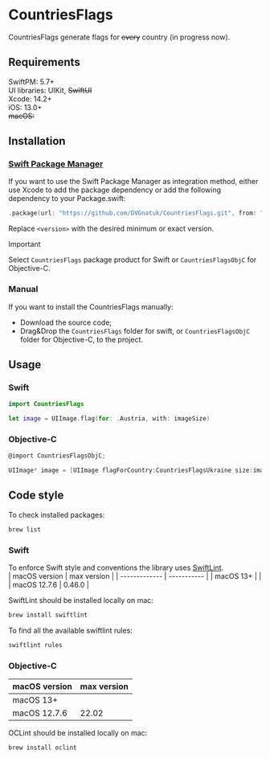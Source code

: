 # CountriesFlags

CountriesFlags generate flags for ~~every~~ country (in progress now).

## Requirements

SwiftPM: 5.7+  
UI libraries: UIKit, ~~SwiftUI~~  
Xcode: 14.2+  
iOS: 13.0+  
~~macOS:~~  

## Installation

### [Swift Package Manager](https://swift.org/package-manager/)

If you want to use the Swift Package Manager as integration method, either use Xcode to add the package dependency or add the following dependency to your Package.swift:

```swift
.package(url: "https://github.com/DVGnatuk/CountriesFlags.git", from: "<version>"),
```

Replace `<version>` with the desired minimum or exact version.

> [!IMPORTANT]
> Select `CountriesFlags` package product for Swift or `CountriesFlagsObjC` for Objective-C.

### Manual

If you want to install the CountriesFlags manually:

* Download the source code;
* Drag&Drop the `CountriesFlags` folder for swift, or `CountriesFlagsObjC` folder for Objective-C, to the project.

## Usage

### Swift

```swift
import CountriesFlags

let image = UIImage.flag(for: .Austria, with: imageSize)
```

### Objective-C

```objectivec
@import CountriesFlagsObjC;

UIImage* image = [UIImage flagForCountry:CountriesFlagsUkraine size:imageSize)]
```

## Code style

To check installed packages:

```bash
brew list
```

### Swift

To enforce Swift style and conventions the library uses [SwiftLint](https://github.com/realm/SwiftLint).  
| macOS version | max version |
| ------------- | ----------- |
| macOS 13+     |             |
| macOS 12.7.6  | 0.46.0      |

SwiftLint should be installed locally on mac:

```bash
brew install swiftlint
```
To find all the available swiftlint rules:

```bash
swiftlint rules
```

### Objective-C

| macOS version | max version |
| ------------- | ----------- |
| macOS 13+     |             |
| macOS 12.7.6  | 22.02       |

OCLint should be installed locally on mac:

```bash
brew install oclint
```
